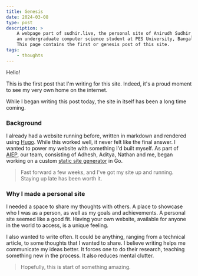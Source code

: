 ```yaml
---
title: Genesis
date: 2024-03-08
type: post
description: >
    A webpage part of sudhir.live, the personal site of Anirudh Sudhir, 
    an undergraduate computer science student at PES University, Bangalore.
    This page contains the first or genesis post of this site.
tags:
    - thoughts
---
```


Hello!

This is the first post that I'm writing for this site. Indeed, it's a proud moment to see my very own home on the internet.

While I began writing this post today, the site in itself has been a long time coming.

### Background

I already had a website running before, written in markdown and rendered using [Hugo](https://gohugo.io). While this worked well, it never felt like the final answer. I wanted to power my website with something I'd built myself.
As part of [AIEP](https://acmpesuecc.github.io/aiep), our team, consisting of Adhesh, Aditya, Nathan and me, began working on a custom [static site generator](https://github.com/acmpesuecc/anna) in Go.

> Fast forward a few weeks, and I've got my site up and running. Staying up late has been worth it.

### Why I made a personal site

I needed a space to share my thoughts with others. A place to showcase who I was as a person, as well as my goals and achievements.
A personal site seemed like a good fit.
Having your own website, available for anyone in the world to access, is a unique feeling.

I also wanted to write often. It could be anything, ranging from a technical article, to some thoughts that I wanted to share.
I believe writing helps me communicate my ideas better. It forces one to do their research, teaching something new in the process. It also reduces mental clutter.

> Hopefully, this is start of something amazing.
